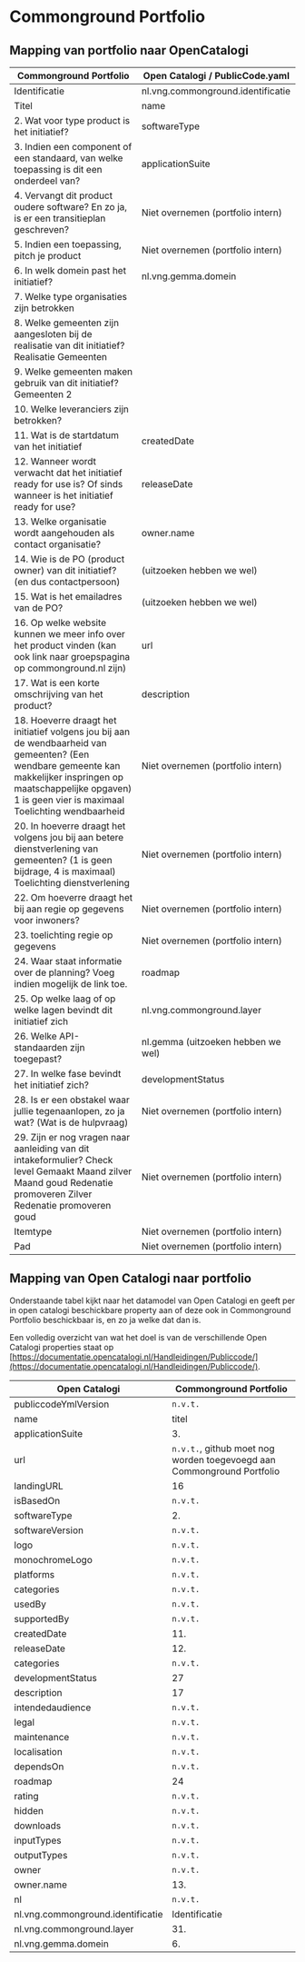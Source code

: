 # Commonground Portfolio

## Mapping van portfolio naar OpenCatalogi

| Commonground Portfolio                                                                                                                                                                                                   | Open Catalogi / PublicCode.yaml    |
|--------------------------------------------------------------------------------------------------------------------------------------------------------------------------------------------------------------------------|------------------------------------|
| Identificatie                                                                                                                                                                                                            | nl.vng.commonground.identificatie  |
| Titel                                                                                                                                                                                                                    | name                               | 
| 2. Wat voor type product is het initiatief?                                                                                                                                                                              | softwareType                       |
| 3. Indien een component of een standaard, van welke toepassing is dit een onderdeel van?                                                                                                                                 | applicationSuite                   |
| 4. Vervangt dit product oudere software? En zo ja, is er een transitieplan geschreven?                                                                                                                                   | Niet overnemen (portfolio intern)  |
| 5. Indien een toepassing, pitch je product                                                                                                                                                                               | Niet overnemen (portfolio intern)  |
| 6. In welk domein past het initiatief?                                                                                                                                                                                   | nl.vng.gemma.domein                |
| 7. Welke type organisaties zijn betrokken                                                                                                                                                                                ||     |
| 8. Welke gemeenten zijn aangesloten bij de realisatie van dit initiatief? Realisatie Gemeenten                                                                                                                           ||     |
| 9. Welke gemeenten maken gebruik van dit initiatief? Gemeenten 2                                                                                                                                                         ||     |
| 10. Welke leveranciers zijn betrokken?                                                                                                                                                                                   ||     |
| 11. Wat is de startdatum van het initiatief                                                                                                                                                                              | createdDate                        |
| 12. Wanneer wordt verwacht dat het initiatief ready for use  is? Of sinds wanneer is het initiatief ready for use?                                                                                                       | releaseDate                        |
| 13. Welke organisatie wordt aangehouden als contact organisatie?                                                                                                                                                         | owner.name                         |
| 14. Wie is de PO (product owner) van dit initiatief? (en dus contactpersoon)                                                                                                                                             | (uitzoeken hebben we wel)          |     |
| 15. Wat is het emailadres van de PO?                                                                                                                                                                                     | (uitzoeken hebben we wel)          |     |
| 16. Op welke website kunnen we meer info over het product vinden (kan ook link naar groepspagina op commonground.nl zijn)                                                                                                | url                                |     |
| 17. Wat is een korte omschrijving van het product?                                                                                                                                                                       | description                        |
| 18. Hoeverre draagt het initiatief volgens jou bij aan de wendbaarheid van gemeenten? (Een wendbare gemeente kan makkelijker inspringen op maatschappelijke opgaven) 1 is geen vier is maximaal Toelichting wendbaarheid | Niet overnemen (portfolio intern)  |
| 20. In hoeverre draagt het volgens jou bij aan betere dienstverlening van gemeenten? (1 is geen bijdrage, 4 is maximaal) Toelichting dienstverlening                                                                     | Niet overnemen (portfolio intern)  |
| 22. Om hoeverre draagt het bij aan regie op gegevens voor inwoners?                                                                                                                                                      | Niet overnemen (portfolio intern)  |
| 23. toelichting regie op gegevens                                                                                                                                                                                        | Niet overnemen (portfolio intern)  |
| 24. Waar staat informatie over de planning? Voeg indien mogelijk de link toe.                                                                                                                                            | roadmap                            |
| 25. Op welke laag of op welke lagen bevindt dit initiatief zich                                                                                                                                                          | nl.vng.commonground.layer          |
| 26. Welke API-standaarden zijn toegepast?                                                                                                                                                                                | nl.gemma (uitzoeken hebben we wel) |
| 27. In welke fase bevindt het initiatief zich?                                                                                                                                                                           | developmentStatus                  |
| 28. Is er een obstakel waar jullie tegenaanlopen, zo ja wat? (Wat is de hulpvraag)                                                                                                                                       | Niet overnemen (portfolio intern)  |
| 29. Zijn er nog vragen naar aanleiding van dit intakeformulier? Check level Gemaakt Maand zilver  Maand goud Redenatie promoveren Zilver Redenatie promoveren goud                                                       | Niet overnemen (portfolio intern)  |
| Itemtype                                                                                                                                                                                                                 | Niet overnemen (portfolio intern)  |
| Pad                                                                                                                                                                                                                      | Niet overnemen (portfolio intern)  |

## Mapping van Open Catalogi naar portfolio

Onderstaande tabel kijkt naar het datamodel van Open Catalogi en geeft per in open catalogi beschickbare property aan of deze ook in Commonground Portfolio beschickbaar is, en zo ja welke dat dan is.

Een volledig overzicht van wat het doel is van de verschillende Open Catalogi properties staat op [https://documentatie.opencatalogi.nl/Handleidingen/Publiccode/](https://documentatie.opencatalogi.nl/Handleidingen/Publiccode/).

| Open Catalogi                     | Commonground Portfolio                                                 |
|-----------------------------------|------------------------------------------------------------------------|
| publiccodeYmlVersion              | `n.v.t.`                                                               |
| name                              | titel                                                                  |
| applicationSuite                  | 3.                                                                     |
| url                               | `n.v.t.`, github moet nog worden toegevoegd aan Commonground Portfolio |
| landingURL                        | 16                                                                     |
| isBasedOn                         | `n.v.t.`                                                               |
| softwareType                      | 2.                                                                     |
| softwareVersion                   | `n.v.t.`                                                               |
| logo                              | `n.v.t.`                                                               |
| monochromeLogo                    | `n.v.t.`                                                               |
| platforms                         | `n.v.t.`                                                               |
| categories                        | `n.v.t.`                                                               |
| usedBy                            | `n.v.t.`                                                               |
| supportedBy                       | `n.v.t.`                                                               |
| createdDate                       | 11.                                                                    |
| releaseDate                       | 12.                                                                    |
| categories                        | `n.v.t.`                                                               |
| developmentStatus                 | 27                                                                     |
| description                       | 17                                                                     |
| intendedaudience                  | `n.v.t.`                                                               |
| legal                             | `n.v.t.`                                                               |
| maintenance                       | `n.v.t.`                                                               |
| localisation                      | `n.v.t.`                                                               |
| dependsOn                         | `n.v.t.`                                                               |
| roadmap                           | 24                                                                     |
| rating                            | `n.v.t.`                                                               |
 | hidden                            | `n.v.t.`                                                               |
| downloads                         | `n.v.t.`                                                               |
| inputTypes                        | `n.v.t.`                                                               |
| outputTypes                       | `n.v.t.`                                                               |
| owner                             | `n.v.t.`                                                               |
| owner.name                        | 13.                                                                    |
| nl                                | `n.v.t.`                                                               |
| nl.vng.commonground.identificatie | Identificatie                                                          |
| nl.vng.commonground.layer         | 31.                                                                    |
| nl.vng.gemma.domein               | 6.                                                                     |
